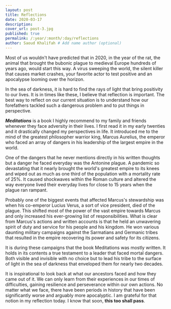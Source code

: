 ```yaml
---
layout: post
title: Reflections
date: 2020-03-17
description: 
cover_url: post-3.jpg
published: true
permalink: /:year/:month/:day/reflections
author: Saoud Khalifah # Add name author (optional)
---
```


Most of us wouldn't have predicted that in 2020, in the year of the rat, the animal that brought the bubonic plague to medieval Europe hundreds of years ago, would start this way. A virus sweeping the world, the silent killer that causes market crashes, your favorite actor to test positive and an apocalypse looming over the horizon.

In the sea of darkness, it is hard to find the rays of light that bring positivity to our lives. It is in times like these, I believe that reflection is important. The best way to reflect on our current situation is to understand how our forefathers tackled such a dangerous problem and to put things in perspective.

***Meditations*** is a book I highly recommend to my family and friends whenever they face adversity in their lives. I first read it in my early twenties and it drastically changed my perspectives in life. It introduced me to the mind of the greatest philosopher warrior king, Marcus Aurelius, the emperor who faced an array of dangers in his leadership of the largest empire in the world.

One of the dangers that he never mentions directly in his written thoughts but a danger he faced everyday was the Antonine plague. A pandemic so devastating that it nearly brought the world's greatest empire to its knees and wiped out as much as one third of the population with a mortality rate of 25%. It caused shockwaves within the Roman culture and altered the way everyone lived their everyday lives for close to 15 years when the plague ran rampant.

Probably one of the biggest events that affected Marcus's stewardship was when his co-emperor Lucius Verus, a sort of vice president, died of the plague. This shifted most of the power of the vast empire towards Marcus and only increased his ever-growing list of responsibilities. What is clear from Marcus's actions and written accounts is that he held an unwavering spirit of duty and service for his people and his kingdom. He won various daunting military campaigns against the Sarmatians and Germanic tribes that resulted in the empire recovering its power and safety for its citizens. 

It is during these campaigns that the book Meditations was mostly written. It holds in its contents a true testament to a leader that faced mortal dangers. Both visible and invisible with no choice but to lead his tribe to the surface of light in the sea of darkness that enveloped them for nearly two decades. 

It is inspirational to look back at what our ancestors faced and how they came out of it. We can only learn from their experiences in our times of difficulties, gaining resilience and perseverance within our own actions. No matter what we face, there have been periods in history that have been significantly worse and arguably more apocalyptic. I am grateful for that notion in my reflection today. I know that soon, **this too shall pass**.
